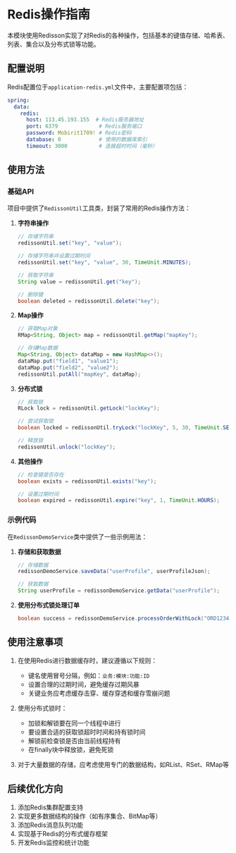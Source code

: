 # Redis操作指南

本模块使用Redisson实现了对Redis的各种操作，包括基本的键值存储、哈希表、列表、集合以及分布式锁等功能。

## 配置说明

Redis配置位于`application-redis.yml`文件中，主要配置项包括：

```yaml
spring:
  data:
    redis:
      host: 113.45.193.155  # Redis服务器地址
      port: 6379             # Redis服务端口
      password: Mobirit1709! # Redis密码
      database: 0            # 使用的数据库索引
      timeout: 3000          # 连接超时时间（毫秒）
```

## 使用方法

### 基础API

项目中提供了`RedissonUtil`工具类，封装了常用的Redis操作方法：

1. **字符串操作**
   ```java
   // 存储字符串
   redissonUtil.set("key", "value");
   
   // 存储字符串并设置过期时间
   redissonUtil.set("key", "value", 30, TimeUnit.MINUTES);
   
   // 获取字符串
   String value = redissonUtil.get("key");
   
   // 删除键
   boolean deleted = redissonUtil.delete("key");
   ```

2. **Map操作**
   ```java
   // 获取Map对象
   RMap<String, Object> map = redissonUtil.getMap("mapKey");
   
   // 存储Map数据
   Map<String, Object> dataMap = new HashMap<>();
   dataMap.put("field1", "value1");
   dataMap.put("field2", "value2");
   redissonUtil.putAll("mapKey", dataMap);
   ```

3. **分布式锁**
   ```java
   // 获取锁
   RLock lock = redissonUtil.getLock("lockKey");
   
   // 尝试获取锁
   boolean locked = redissonUtil.tryLock("lockKey", 5, 30, TimeUnit.SECONDS);
   
   // 释放锁
   redissonUtil.unlock("lockKey");
   ```

4. **其他操作**
   ```java
   // 检查键是否存在
   boolean exists = redissonUtil.exists("key");
   
   // 设置过期时间
   boolean expired = redissonUtil.expire("key", 1, TimeUnit.HOURS);
   ```

### 示例代码

在`RedissonDemoService`类中提供了一些示例用法：

1. **存储和获取数据**
   ```java
   // 存储数据
   redissonDemoService.saveData("userProfile", userProfileJson);
   
   // 获取数据
   String userProfile = redissonDemoService.getData("userProfile");
   ```

2. **使用分布式锁处理订单**
   ```java
   boolean success = redissonDemoService.processOrderWithLock("ORD12345");
   ```

## 使用注意事项

1. 在使用Redis进行数据缓存时，建议遵循以下规则：
   - 键名使用冒号分隔，例如：`业务:模块:功能:ID`
   - 设置合理的过期时间，避免缓存过期风暴
   - 关键业务应考虑缓存击穿、缓存穿透和缓存雪崩问题

2. 使用分布式锁时：
   - 加锁和解锁要在同一个线程中进行
   - 要设置合适的获取锁超时时间和持有锁时间
   - 解锁前检查锁是否由当前线程持有
   - 在finally块中释放锁，避免死锁

3. 对于大量数据的存储，应考虑使用专门的数据结构，如RList、RSet、RMap等

## 后续优化方向

1. 添加Redis集群配置支持
2. 实现更多数据结构的操作（如有序集合、BitMap等）
3. 添加Redis消息队列功能
4. 实现基于Redis的分布式缓存框架
5. 开发Redis监控和统计功能 
